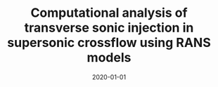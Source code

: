 ---
title: "Computational analysis of transverse sonic injection in supersonic crossflow using RANS models"
collection: publications
permalink: /publication/2020-01-01-rans-models
excerpt: 'V. Sharma, V. Eswaran, and D. Chakraborty'
date: 2020-01-01
venue: 'Journal of Fluids Engineering'
paperurl: 'https://doi.org/10.1115/1.4045985'
---